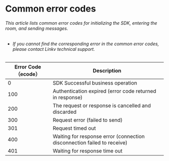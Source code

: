 # Common error codes

###### This article lists common error codes for initializing the SDK, entering the room, and sending messages.

- ###### If you cannot find the corresponding error in the common error codes, please contact Linkv technical support.

| Error Code（ecode） | Description                           |
| --------------- | ------------------------------ |
| 0               | SDK Successful business operation               |
| 100             | Authentication expired (error code returned in response)   |
| 200             | The request or response is cancelled and discarded           |
| 300             | Request error (failed to send)            |
| 301             | Request timed out                       |
| 400             | Waiting for response error (connection disconnection failed to receive)|
| 401             | Waiting for response time out                   |

